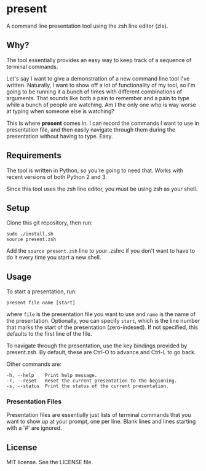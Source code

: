 # present
A command line presentation tool using the zsh line editor (zle).

## Why?
The tool essentially provides an easy way to keep track of a sequence of
terminal commands.

Let's say I want to give a demonstration of a new command line tool I've
written. Naturally, I want to show off a lot of functionality of my tool, so
I'm going to be running it a bunch of times with different combinations of
arguments. That sounds like both a pain to remember and a pain to type while a
bunch of people are watching. Am I the only one who is way worse at typing when
someone else is watching?

This is where **present** comes in. I can record the commands I want to use in
presentation file, and then easily navigate through them during the
presentation without having to type. Easy.

## Requirements
The tool is written in Python, so you're going to need that. Works with recent
versions of both Python 2 and 3.

Since this tool uses the zsh line editor, you must be using zsh as your shell.

## Setup
Clone this git repository, then run:
```
sudo ./install.sh
source present.zsh
```
Add the `source present.zsh` line to your .zshrc if you don't want to have to
do it every time you start a new shell.

## Usage
To start a presentation, run:
```
present file name [start]
```
where `file` is the presentation file you want to use and `name` is the name of
the presentation. Optionally, you can specify `start`, which is the line number
that marks the start of the presentation (zero-indexed). If not specified, this
defaults to the first line of the file.

To navigate through the presentation, use the key bindings provided by
present.zsh. By default, these are Ctrl-O to advance and Ctrl-L to go back.

Other commands are:
```
-h, --help    Print help message.
-r, --reset   Reset the current presentation to the beginning.
-s, --status  Print the status of the current presentation.
```

### Presentation Files
Presentation files are essentially just lists of terminal commands that you
want to show up at your prompt, one per line. Blank lines and lines starting
with a '#' are ignored.

## License
MIT license. See the LICENSE file.
